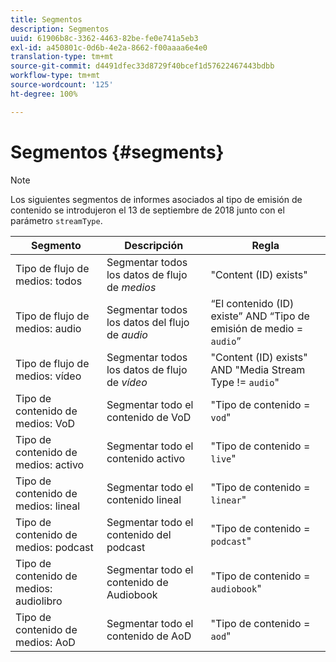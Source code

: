 ```yaml
---
title: Segmentos
description: Segmentos
uuid: 61906b8c-3362-4463-82be-fe0e741a5eb3
exl-id: a450801c-0d6b-4e2a-8662-f00aaaa6e4e0
translation-type: tm+mt
source-git-commit: d4491dfec33d8729f40bcef1d57622467443bdbb
workflow-type: tm+mt
source-wordcount: '125'
ht-degree: 100%

---
```


# Segmentos {#segments}

>[!NOTE]
>
>Los siguientes segmentos de informes asociados al tipo de emisión de contenido se introdujeron el 13 de septiembre de 2018 junto con el parámetro `streamType`.

| Segmento | Descripción | Regla |
|---|---|---|
| Tipo de flujo de medios: todos | Segmentar todos los datos de flujo de *medios* | &quot;Content (ID) exists&quot; |
| Tipo de flujo de medios: audio | Segmentar todos los datos del flujo de *audio* | “El contenido (ID) existe” AND “Tipo de emisión de medio = `audio`” |
| Tipo de flujo de medios: vídeo | Segmentar todos los datos de flujo de *vídeo* | &quot;Content (ID) exists&quot; AND &quot;Media Stream Type != `audio`&quot; |
| Tipo de contenido de medios: VoD | Segmentar todo el contenido de VoD | &quot;Tipo de contenido = `vod`&quot; |
| Tipo de contenido de medios: activo | Segmentar todo el contenido activo | &quot;Tipo de contenido = `live`&quot; |
| Tipo de contenido de medios: lineal | Segmentar todo el contenido lineal | &quot;Tipo de contenido = `linear`&quot; |
| Tipo de contenido de medios: podcast | Segmentar todo el contenido del podcast | &quot;Tipo de contenido = `podcast`&quot; |
| Tipo de contenido de medios: audiolibro | Segmentar todo el contenido de Audiobook | &quot;Tipo de contenido = `audiobook`&quot; |
| Tipo de contenido de medios: AoD | Segmentar todo el contenido de AoD | &quot;Tipo de contenido = `aod`&quot; |
